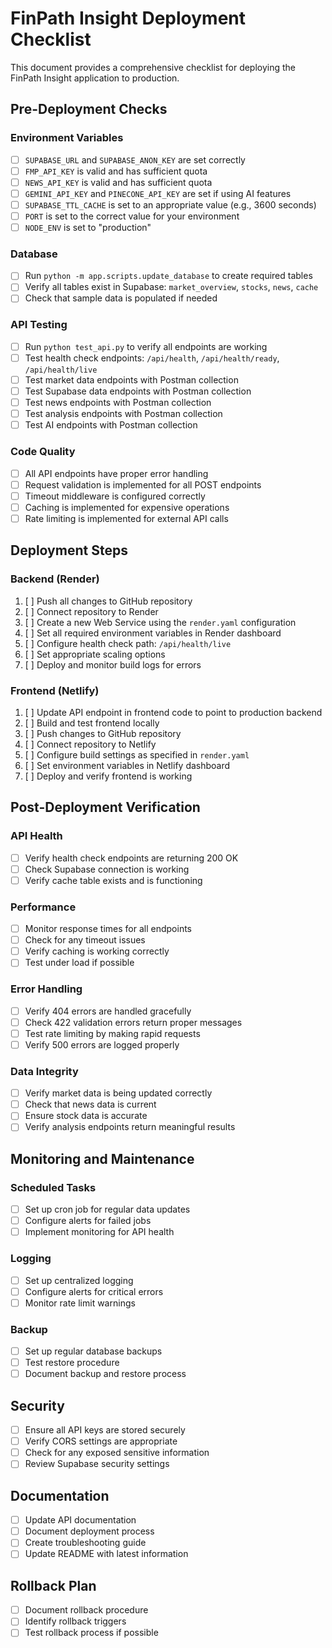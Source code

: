 # FinPath Insight Deployment Checklist

This document provides a comprehensive checklist for deploying the FinPath Insight application to production.

## Pre-Deployment Checks

### Environment Variables
- [ ] `SUPABASE_URL` and `SUPABASE_ANON_KEY` are set correctly
- [ ] `FMP_API_KEY` is valid and has sufficient quota
- [ ] `NEWS_API_KEY` is valid and has sufficient quota
- [ ] `GEMINI_API_KEY` and `PINECONE_API_KEY` are set if using AI features
- [ ] `SUPABASE_TTL_CACHE` is set to an appropriate value (e.g., 3600 seconds)
- [ ] `PORT` is set to the correct value for your environment
- [ ] `NODE_ENV` is set to "production"

### Database
- [ ] Run `python -m app.scripts.update_database` to create required tables
- [ ] Verify all tables exist in Supabase: `market_overview`, `stocks`, `news`, `cache`
- [ ] Check that sample data is populated if needed

### API Testing
- [ ] Run `python test_api.py` to verify all endpoints are working
- [ ] Test health check endpoints: `/api/health`, `/api/health/ready`, `/api/health/live`
- [ ] Test market data endpoints with Postman collection
- [ ] Test Supabase data endpoints with Postman collection
- [ ] Test news endpoints with Postman collection
- [ ] Test analysis endpoints with Postman collection
- [ ] Test AI endpoints with Postman collection

### Code Quality
- [ ] All API endpoints have proper error handling
- [ ] Request validation is implemented for all POST endpoints
- [ ] Timeout middleware is configured correctly
- [ ] Caching is implemented for expensive operations
- [ ] Rate limiting is implemented for external API calls

## Deployment Steps

### Backend (Render)
1. [ ] Push all changes to GitHub repository
2. [ ] Connect repository to Render
3. [ ] Create a new Web Service using the `render.yaml` configuration
4. [ ] Set all required environment variables in Render dashboard
5. [ ] Configure health check path: `/api/health/live`
6. [ ] Set appropriate scaling options
7. [ ] Deploy and monitor build logs for errors

### Frontend (Netlify)
1. [ ] Update API endpoint in frontend code to point to production backend
2. [ ] Build and test frontend locally
3. [ ] Push changes to GitHub repository
4. [ ] Connect repository to Netlify
5. [ ] Configure build settings as specified in `render.yaml`
6. [ ] Set environment variables in Netlify dashboard
7. [ ] Deploy and verify frontend is working

## Post-Deployment Verification

### API Health
- [ ] Verify health check endpoints are returning 200 OK
- [ ] Check Supabase connection is working
- [ ] Verify cache table exists and is functioning

### Performance
- [ ] Monitor response times for all endpoints
- [ ] Check for any timeout issues
- [ ] Verify caching is working correctly
- [ ] Test under load if possible

### Error Handling
- [ ] Verify 404 errors are handled gracefully
- [ ] Check 422 validation errors return proper messages
- [ ] Test rate limiting by making rapid requests
- [ ] Verify 500 errors are logged properly

### Data Integrity
- [ ] Verify market data is being updated correctly
- [ ] Check that news data is current
- [ ] Ensure stock data is accurate
- [ ] Verify analysis endpoints return meaningful results

## Monitoring and Maintenance

### Scheduled Tasks
- [ ] Set up cron job for regular data updates
- [ ] Configure alerts for failed jobs
- [ ] Implement monitoring for API health

### Logging
- [ ] Set up centralized logging
- [ ] Configure alerts for critical errors
- [ ] Monitor rate limit warnings

### Backup
- [ ] Set up regular database backups
- [ ] Test restore procedure
- [ ] Document backup and restore process

## Security
- [ ] Ensure all API keys are stored securely
- [ ] Verify CORS settings are appropriate
- [ ] Check for any exposed sensitive information
- [ ] Review Supabase security settings

## Documentation
- [ ] Update API documentation
- [ ] Document deployment process
- [ ] Create troubleshooting guide
- [ ] Update README with latest information

## Rollback Plan
- [ ] Document rollback procedure
- [ ] Identify rollback triggers
- [ ] Test rollback process if possible

